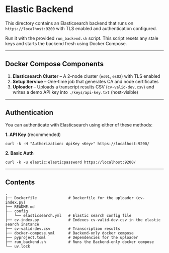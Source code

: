 # Elastic Backend

This directory contains an Elasticsearch backend that runs on `https://localhost:9200` with TLS enabled and authentication configured.  

Run it with the provided `run_backend.sh` script. This script resets any stale keys and starts the backend fresh using Docker Compose.  

---

## Docker Compose Components
1. **Elasticsearch Cluster** – A 2-node cluster (`es01`, `es02`) with TLS enabled  
2. **Setup Service** – One-time job that generates CA and node certificates  
3. **Uploader** – Uploads a transcript results CSV (`cv-valid-dev.csv`) and writes a demo API key into `./keys/api-key.txt` (host-visible)  

---

## Authentication

You can authenticate with Elasticsearch using either of these methods:

**1. API Key** (recommended)  

`curl -k -H "Authorization: ApiKey <Key>" https://localhost:9200/`

**2. Basic Auth**

`curl -k -u elastic:elasticpassword https://localhost:9200/`

---

## Contents
```
.
├── Dockerfile              # Dockerfile for the uploader (cv-index.py)
├── README.md
├── config
│   └── elasticsearch.yml   # Elastic search config file
├── cv-index.py             # Indexes cv-valid-dev.csv in the elastic search instance
├── cv-valid-dev.csv        # Transcription results
├── docker-compose.yml      # Backend-only docker compose
├── pyproject.toml          # Dependencies for the uploader
├── run_backend.sh          # Runs the Backend-only docker compose
└── uv.lock
```
